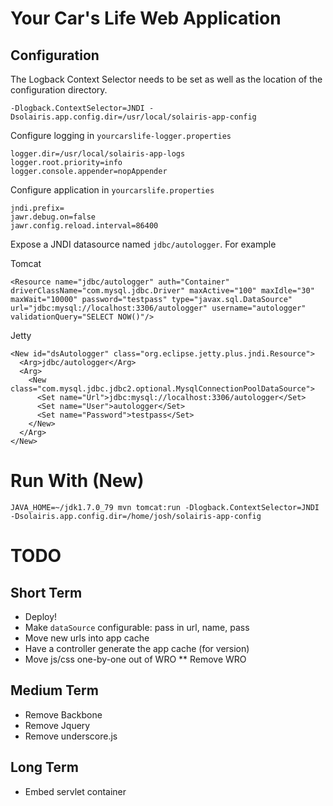 Your Car's Life Web Application
===================

Configuration
-------------

The Logback Context Selector needs to be set as well as the location of the configuration directory.

    -Dlogback.ContextSelector=JNDI -Dsolairis.app.config.dir=/usr/local/solairis-app-config

Configure logging in `yourcarslife-logger.properties`

    logger.dir=/usr/local/solairis-app-logs
    logger.root.priority=info
    logger.console.appender=nopAppender

Configure application in `yourcarslife.properties`

    jndi.prefix=
    jawr.debug.on=false
    jawr.config.reload.interval=86400

Expose a JNDI datasource named `jdbc/autologger`. For example

Tomcat

    <Resource name="jdbc/autologger" auth="Container" driverClassName="com.mysql.jdbc.Driver" maxActive="100" maxIdle="30" maxWait="10000" password="testpass" type="javax.sql.DataSource" url="jdbc:mysql://localhost:3306/autologger" username="autologger" validationQuery="SELECT NOW()"/>

Jetty

    <New id="dsAutologger" class="org.eclipse.jetty.plus.jndi.Resource">
      <Arg>jdbc/autologger</Arg>
      <Arg>
        <New class="com.mysql.jdbc.jdbc2.optional.MysqlConnectionPoolDataSource">
          <Set name="Url">jdbc:mysql://localhost:3306/autologger</Set>
          <Set name="User">autologger</Set>
          <Set name="Password">testpass</Set>
        </New>
      </Arg>
    </New>

Run With (New)
===

	JAVA_HOME=~/jdk1.7.0_79 mvn tomcat:run -Dlogback.ContextSelector=JNDI -Dsolairis.app.config.dir=/home/josh/solairis-app-config

TODO
====

Short Term
----------

* Deploy!
* Make `dataSource` configurable: pass in url, name, pass
* Move new urls into app cache
* Have a controller generate the app cache (for version)
* Move js/css one-by-one out of WRO
** Remove WRO

Medium Term
-----------

* Remove Backbone
* Remove Jquery
* Remove underscore.js

Long Term
---------

* Embed servlet container